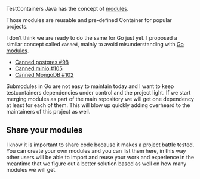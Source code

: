 TestContainers Java has the concept of
[modules](https://www.testcontainers.org/modules/nginx/).

Those modules are reusable and pre-defined Container for popular projects.

I don't think we are ready to do the same for Go just yet. I proposed a similar
concept called `canned`, mainly to avoid misunderstanding with [Go
modules](https://blog.golang.org/using-go-modules).

* [Canned postgres #98](https://github.com/mrproliu/testcontainers-go/pull/98)
* [Canned minio #105](https://github.com/mrproliu/testcontainers-go/pull/105)
* [Canned MongoDB #102](https://github.com/mrproliu/testcontainers-go/pull/102)

Submodules in Go are not easy to maintain today and I want to keep
testcontainers dependencies under control and the project light. If we start
merging modules as part of the main repository we will get one dependency at
least for each of them.  This will blow up quickly adding overheard to the
maintainers of this project as well.

## Share your modules

I know it is important to share code because it makes a project battle tested.
You can create your own modules and you can list them here, in this way other
users will be able to import and reuse your work and experience in the meantime
that we figure out a better solution based as well on how many modules we will
get.
